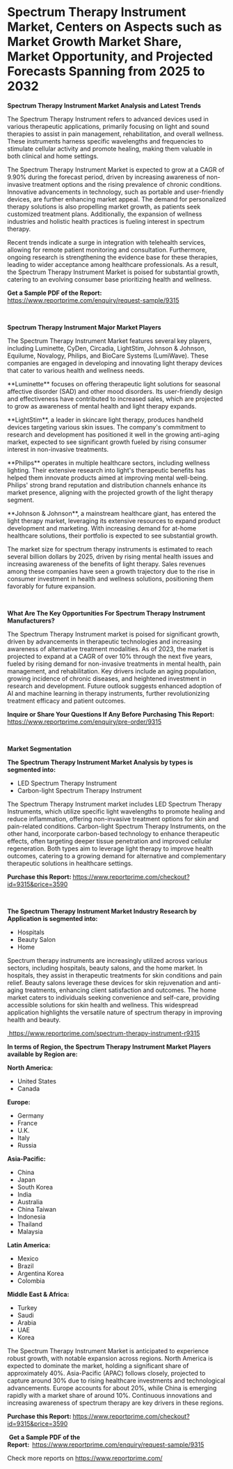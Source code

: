 <p><h1>Spectrum Therapy Instrument Market, Centers on Aspects such as Market Growth Market Share, Market Opportunity, and Projected Forecasts Spanning from 2025 to 2032</h1></p><p><strong>Spectrum Therapy Instrument Market Analysis and Latest Trends</strong></p>
<p><p>The Spectrum Therapy Instrument refers to advanced devices used in various therapeutic applications, primarily focusing on light and sound therapies to assist in pain management, rehabilitation, and overall wellness. These instruments harness specific wavelengths and frequencies to stimulate cellular activity and promote healing, making them valuable in both clinical and home settings.</p><p>The Spectrum Therapy Instrument Market is expected to grow at a CAGR of 9.90% during the forecast period, driven by increasing awareness of non-invasive treatment options and the rising prevalence of chronic conditions. Innovative advancements in technology, such as portable and user-friendly devices, are further enhancing market appeal. The demand for personalized therapy solutions is also propelling market growth, as patients seek customized treatment plans. Additionally, the expansion of wellness industries and holistic health practices is fueling interest in spectrum therapy. </p><p>Recent trends indicate a surge in integration with telehealth services, allowing for remote patient monitoring and consultation. Furthermore, ongoing research is strengthening the evidence base for these therapies, leading to wider acceptance among healthcare professionals. As a result, the Spectrum Therapy Instrument Market is poised for substantial growth, catering to an evolving consumer base prioritizing health and wellness.</p></p>
<p><strong>Get a Sample PDF of the Report:&nbsp;</strong> <a href="https://www.reportprime.com/enquiry/request-sample/9315?utm_campaign=2644&utm_medium=2&utm_source=Github&utm_content=ia&utm_term=20032025&utm_id=spectrum-therapy-instrument">https://www.reportprime.com/enquiry/request-sample/9315</a></p>
<p>&nbsp;</p>
<p><strong>Spectrum Therapy Instrument Major Market Players</strong></p>
<p><p>The Spectrum Therapy Instrument Market features several key players, including Luminette, CyDen, Circadia, LightStim, Johnson & Johnson, Equilume, Novalogy, Philips, and BioCare Systems (LumiWave). These companies are engaged in developing and innovating light therapy devices that cater to various health and wellness needs.</p><p>**Luminette** focuses on offering therapeutic light solutions for seasonal affective disorder (SAD) and other mood disorders. Its user-friendly design and effectiveness have contributed to increased sales, which are projected to grow as awareness of mental health and light therapy expands.</p><p>**LightStim**, a leader in skincare light therapy, produces handheld devices targeting various skin issues. The company's commitment to research and development has positioned it well in the growing anti-aging market, expected to see significant growth fueled by rising consumer interest in non-invasive treatments. </p><p>**Philips** operates in multiple healthcare sectors, including wellness lighting. Their extensive research into light's therapeutic benefits has helped them innovate products aimed at improving mental well-being. Philips' strong brand reputation and distribution channels enhance its market presence, aligning with the projected growth of the light therapy segment.</p><p>**Johnson & Johnson**, a mainstream healthcare giant, has entered the light therapy market, leveraging its extensive resources to expand product development and marketing. With increasing demand for at-home healthcare solutions, their portfolio is expected to see substantial growth.</p><p>The market size for spectrum therapy instruments is estimated to reach several billion dollars by 2025, driven by rising mental health issues and increasing awareness of the benefits of light therapy. Sales revenues among these companies have seen a growth trajectory due to the rise in consumer investment in health and wellness solutions, positioning them favorably for future expansion.</p></p>
<p>&nbsp;</p>
<p><strong>What Are The Key Opportunities For Spectrum Therapy Instrument Manufacturers?</strong></p>
<p><p>The Spectrum Therapy Instrument market is poised for significant growth, driven by advancements in therapeutic technologies and increasing awareness of alternative treatment modalities. As of 2023, the market is projected to expand at a CAGR of over 10% through the next five years, fueled by rising demand for non-invasive treatments in mental health, pain management, and rehabilitation. Key drivers include an aging population, growing incidence of chronic diseases, and heightened investment in research and development. Future outlook suggests enhanced adoption of AI and machine learning in therapy instruments, further revolutionizing treatment efficacy and patient outcomes.</p></p>
<p><strong>Inquire or Share Your Questions If Any Before Purchasing This Report:</strong> <a href="https://www.reportprime.com/enquiry/pre-order/9315?utm_campaign=2644&utm_medium=2&utm_source=Github&utm_content=ia&utm_term=20032025&utm_id=spectrum-therapy-instrument">https://www.reportprime.com/enquiry/pre-order/9315</a></p>
<p>&nbsp;</p>
<p><strong>Market Segmentation</strong></p>
<p><strong>The Spectrum Therapy Instrument Market Analysis by types is segmented into:</strong></p>
<p><ul><li>LED Spectrum Therapy Instrument</li><li>Carbon-light Spectrum Therapy Instrument</li></ul></p>
<p><p>The Spectrum Therapy Instrument market includes LED Spectrum Therapy Instruments, which utilize specific light wavelengths to promote healing and reduce inflammation, offering non-invasive treatment options for skin and pain-related conditions. Carbon-light Spectrum Therapy Instruments, on the other hand, incorporate carbon-based technology to enhance therapeutic effects, often targeting deeper tissue penetration and improved cellular regeneration. Both types aim to leverage light therapy to improve health outcomes, catering to a growing demand for alternative and complementary therapeutic solutions in healthcare settings.</p></p>
<p><strong>Purchase this Report:&nbsp;</strong><a href="https://www.reportprime.com/checkout?id=9315&price=3590&utm_campaign=2644&utm_medium=2&utm_source=Github&utm_content=ia&utm_term=20032025&utm_id=spectrum-therapy-instrument">https://www.reportprime.com/checkout?id=9315&price=3590</a></p>
<p>&nbsp;</p>
<p><strong>The Spectrum Therapy Instrument Market Industry Research by Application is segmented into:</strong></p>
<p><ul><li>Hospitals</li><li>Beauty Salon</li><li>Home</li></ul></p>
<p><p>Spectrum therapy instruments are increasingly utilized across various sectors, including hospitals, beauty salons, and the home market. In hospitals, they assist in therapeutic treatments for skin conditions and pain relief. Beauty salons leverage these devices for skin rejuvenation and anti-aging treatments, enhancing client satisfaction and outcomes. The home market caters to individuals seeking convenience and self-care, providing accessible solutions for skin health and wellness. This widespread application highlights the versatile nature of spectrum therapy in improving health and beauty.</p></p>
<p><a href="https://www.reportprime.com/spectrum-therapy-instrument-r9315?utm_campaign=2644&utm_medium=2&utm_source=Github&utm_content=ia&utm_term=20032025&utm_id=spectrum-therapy-instrument">&nbsp;https://www.reportprime.com/spectrum-therapy-instrument-r9315</a></p>
<p><strong>In terms of Region, the Spectrum Therapy Instrument Market Players available by Region are:</strong></p>
<p>
    <p> <strong> North America: </strong>
        <ul>
            <li>United States</li>
            <li>Canada</li>
        </ul>
        </p> 
    <p> <strong> Europe: </strong>
        <ul>
            <li>Germany</li>
            <li>France</li>
            <li>U.K.</li>
            <li>Italy</li>
            <li>Russia</li>
        </ul>
        </p> 
    <p> <strong> Asia-Pacific: </strong>
        <ul>
            <li>China</li>
            <li>Japan</li>
            <li>South Korea</li>
            <li>India</li>
            <li>Australia</li>
            <li>China Taiwan</li>
            <li>Indonesia</li>
            <li>Thailand</li>
            <li>Malaysia</li>
        </ul>
        </p> 
    <p> <strong> Latin America: </strong>
        <ul>
            <li>Mexico</li>
            <li>Brazil</li>
            <li>Argentina Korea</li>
            <li>Colombia</li>
        </ul>
        </p> 
    <p> <strong> Middle East & Africa: </strong>
        <ul>
            <li>Turkey</li>
            <li>Saudi</li>
            <li>Arabia</li>
            <li>UAE</li>
            <li>Korea</li>
        </ul>
    </p>
    </p>
<p><p>The Spectrum Therapy Instrument Market is anticipated to experience robust growth, with notable expansion across regions. North America is expected to dominate the market, holding a significant share of approximately 40%. Asia-Pacific (APAC) follows closely, projected to capture around 30% due to rising healthcare investments and technological advancements. Europe accounts for about 20%, while China is emerging rapidly with a market share of around 10%. Continuous innovations and increasing awareness of spectrum therapy are key drivers in these regions.</p></p>
<p><strong>Purchase this Report: </strong><a href="https://www.reportprime.com/checkout?id=9315&price=3590&utm_campaign=2644&utm_medium=2&utm_source=Github&utm_content=ia&utm_term=20032025&utm_id=spectrum-therapy-instrument">https://www.reportprime.com/checkout?id=9315&price=3590</a></p>
<p>&nbsp;<strong>Get a Sample PDF of the Report:&nbsp;&nbsp;</strong><a href="https://www.reportprime.com/enquiry/request-sample/9315?utm_campaign=2644&utm_medium=2&utm_source=Github&utm_content=ia&utm_term=20032025&utm_id=spectrum-therapy-instrument">https://www.reportprime.com/enquiry/request-sample/9315</a></p>
<p><strong></strong></p>
<p>Check more reports on <a href="https://www.reportprime.com/?utm_campaign=2644&utm_medium=2&utm_source=Github&utm_content=ia&utm_term=20032025&utm_id=spectrum-therapy-instrument">https://www.reportprime.com/</a></p>